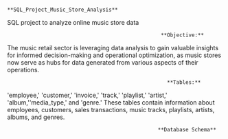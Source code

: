                                             **SQL_Project_Music_Store_Analysis**
SQL project to analyze online music store data

                                                      **Objective:**
The music retail sector is leveraging data analysis to gain valuable insights for informed decision-making and operational optimization, as music stores now serve as hubs for data generated from various aspects of their operations.

                                                        **Tables:**
'employee,' 'customer,' 'invoice,' 'track,' 'playlist,' 'artist,' 'album,''media_type,' and 'genre.' These tables contain information about employees, customers, sales transactions, music tracks, playlists, artists, albums, and genres.

                                                     **Database Schema**
